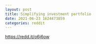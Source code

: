 ```yaml
--- 
layout: post 
title: Simplifying investment portfolio 
date: 2021-06-23 1624473859 
categories: reddit 
--- 
```

https://redd.it/o6j6ow